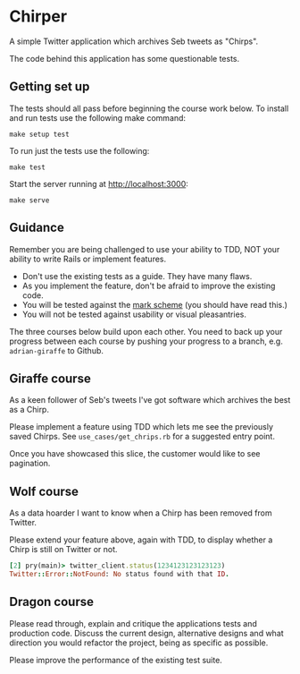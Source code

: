 # Chirper

A simple Twitter application which archives Seb tweets as "Chirps".

The code behind this application has some questionable tests.

## Getting set up

The tests should all pass before beginning the course work below.  To install
and run tests use the following make command:

```shell
make setup test
```

To run just the tests use the following:

```shell
make test
```

Start the server running at [http://localhost:3000](http://localhost:3000):

```shell
make serve
```

## Guidance

Remember you are being challenged to use your ability to TDD,
NOT your ability to write Rails or implement features.

* Don't use the existing tests as a guide. They have many flaws.
* As you implement the feature, don't be afraid to improve the existing code.
* You will be tested against the [mark scheme][mark-scheme] (you should have read this.)
* You will not be tested against usability or visual pleasantries.

The three courses below build upon each other.  You need to back up your
progress between each course by pushing your progress to a branch, e.g.
`adrian-giraffe` to Github.

[mark-scheme]: https://docs.google.com/document/d/13AuqWeEx5FRWAFOpZrRFLL3OanDXLwjTW8yKZ9fXVN4/edit#

## Giraffe course

As a keen follower of Seb's tweets I've got software which archives the best as a Chirp.

Please implement a feature using TDD which lets me see the previously saved
Chirps.  See `use_cases/get_chrips.rb` for a suggested entry point.

Once you have showcased this slice, the customer would like to see pagination.

## Wolf course

As a data hoarder I want to know when a Chirp has been removed from Twitter.

Please extend your feature above, again with TDD, to display whether a Chirp is
still on Twitter or not.

```ruby
[2] pry(main)> twitter_client.status(1234123123123123)
Twitter::Error::NotFound: No status found with that ID.
```

## Dragon course

Please read through, explain and critique the applications tests and production
code.  Discuss the current design, alternative designs and what direction you
would refactor the project, being as specific as possible.

Please improve the performance of the existing test suite.

